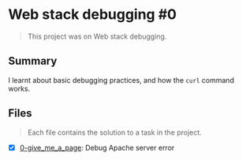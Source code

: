 # Web stack debugging #0

> This project was on Web stack debugging.

## Summary

I learnt about basic debugging practices, and how the `curl` command works.

## Files

> Each file contains the solution to a task in the project.

- [x] [0-give_me_a_page](https://github.com/Ebube-Ochemba/alx-system_engineering-devops/blob/master/0x0D-web_stack_debugging_0/0-give_me_a_page): Debug Apache server error
